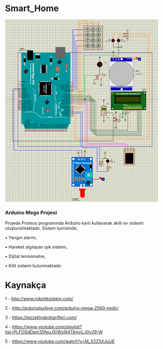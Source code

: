 # Smart_Home
![Simulation](https://github.com/zeynepaslierhan/Smart_Home/blob/main/Simulator/images/Simulation%20.png)

### Arduino Mega Projesi
Projede Proteus programında Arduino kartı kullanarak akıllı ev sistemi oluşturulmaktadır. Sistem içerisinde;

• Yangın alarmı,

• Hareket algılayan ışık sistemi,

• Dijital termometre,

• Kilit sistemi bulunmaktadır.

# Kaynakça
1 - http://www.robotiksistem.com/

2 - http://arduinoturkiye.com/arduino-mega-2560-nedir/

3 - https://lezzetlirobottarifleri.com/

4 - https://www.youtube.com/playlist?list=PLFOSdDqm35feuJXiWzI64TAmnLJ0y29-W

5 - https://www.youtube.com/watch?v=M_S2Z5XJuUE